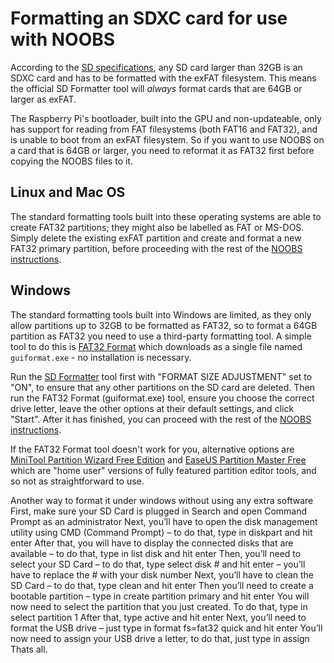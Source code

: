 # Formatting an SDXC card for use with NOOBS

According to the [SD specifications](https://www.sdcard.org/developers/overview/capacity/), any SD card larger than 32GB is an SDXC card and has to be formatted with the exFAT filesystem. This means the official SD Formatter tool will *always* format cards that are 64GB or larger as exFAT.

The Raspberry Pi's bootloader, built into the GPU and non-updateable, only has support for reading from FAT filesystems (both FAT16 and FAT32), and is unable to boot from an exFAT filesystem. So if you want to use NOOBS on a card that is 64GB or larger, you need to reformat it as FAT32 first before copying the NOOBS files to it.

## Linux and Mac OS

The standard formatting tools built into these operating systems are able to create FAT32 partitions; they might also be labelled as FAT or MS-DOS. Simply delete the existing exFAT partition and create and format a new FAT32 primary partition, before proceeding with the rest of the [NOOBS instructions](noobs.md).

## Windows

The standard formatting tools built into Windows are limited, as they only allow partitions up to 32GB to be formatted as FAT32, so to format a 64GB partition as FAT32 you need to use a third-party formatting tool. A simple tool to do this is [FAT32 Format](http://www.ridgecrop.demon.co.uk/guiformat.htm) which downloads as a single file named `guiformat.exe` - no installation is necessary.

Run the [SD Formatter](https://www.sdcard.org/downloads/formatter_4/) tool first with "FORMAT SIZE ADJUSTMENT" set to "ON", to ensure that any other partitions on the SD card are deleted. Then run the FAT32 Format (guiformat.exe) tool, ensure you choose the correct drive letter, leave the other options at their default settings, and click "Start". After it has finished, you can proceed with the rest of the [NOOBS instructions](noobs.md).

If the FAT32 Format tool doesn't work for you, alternative options are [MiniTool Partition Wizard Free Edition](http://www.minitool.com/partition-manager/partition-wizard-home.html) and [EaseUS Partition Master Free](http://www.easeus.com/partition-manager/epm-free.html) which are "home user" versions of fully featured partition editor tools, and so not as straightforward to use.

Another way to format it under windows without using any extra software
First, make sure your SD Card is plugged in
Search and open Command Prompt as an administrator
Next, you’ll have to open the disk management utility using CMD (Command Prompt) – to do that, type in diskpart and hit enter
After that, you will have to display the connected disks that are available – to do that, type in list disk and hit enter
Then, you’ll need to select your SD Card – to do that, type select disk # and hit enter – you’ll have to replace the # with your disk number
Next, you’ll have to clean the SD Card – to do that, type clean and hit enter
Then you’ll need to create a bootable partition – type in create partition primary and hit enter
You will now need to select the partition that you just created. To do that, type in select partition 1 
After that, type active and hit enter
Next, you’ll need to format the USB drive – just type in format fs=fat32 quick and hit enter
You’ll now need to assign your USB drive a letter, to do that, just type in assign
Thats all.
